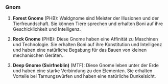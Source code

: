 
### **Gnom**

1. **Forest Gnome** (PHB): Waldgnome sind Meister der Illusionen und der Tierfreundschaft. Sie können Tiere sprechen und erhalten Boni auf ihre Geschicklichkeit und Intelligenz.
    
2. **Rock Gnome** (PHB): Diese Gnome haben eine Affinität zu Maschinen und Technologie. Sie erhalten Boni auf ihre Konstitution und Intelligenz und haben eine natürliche Begabung für das Bauen von kleinen mechanischen Geräten.
    
3. **Deep Gnome (Svirfneblin)** (MTF): Diese Gnome leben unter der Erde und haben eine starke Verbindung zu den Elementen. Sie erhalten Vorteile bei Tarnungswürfen und haben eine natürliche Dunkelsicht.